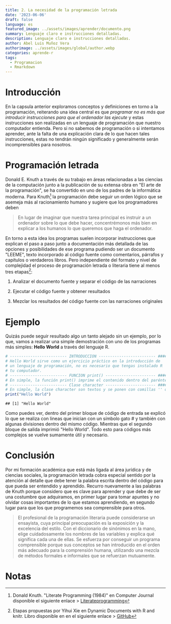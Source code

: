 ```yaml
---
title: 2. La necesidad de la programación letrada
date: '2023-06-06'
draft: false
language: es
featured_image: ../assets/images/aprender/documento.png
summary: Lenguaje claro e instrucciones detalladas. 
description: Lenguaje claro e instrucciones detalladas. 
author: Abel Luis Muñoz Vera
authorimage: ../assets/images/global/author.webp
categories: aprende-r
tags:
  - Programacion
  - Rmarkdown
---
```


# Introducción

En la capsula anterior exploramos conceptos y definiciones en torno a la programación, reiterando una idea central es que *programar no es más que introducir instrucciones para que el ordenador las ejecute* y estas instrucciones son realizadas en un lenguaje de programación que nuestro computador entienda. Pero si no sabemos de programación o si intentamos aprender, ante la falta de una explicación clara de lo que hacen tales instrucciones, estas no tendrán ningún significado y generalmente serán incomprensibles para nosotros.

# Programación letrada

Donald E. Knuth a través de su trabajo en áreas relacionadas a las ciencias de la computación junto a la publicación de su extensa obra en "El arte de la programación", se ha convertido en uno de los padres de la informática moderna. Para Knuth[^1] la programación debe seguir un orden lógico que se asemeja más al racionamiento humano y sugiere que los programadores deben

[^1]: Donald Knuth. "Literate Programming (1984)" en Computer Journal disponible el siguiente enlace \> [Literateprogramming](http://www.literateprogramming.com/knuthweb.pdf)

> En lugar de imaginar que nuestra tarea principal es instruir a un ordenador sobre lo que debe hacer, concentrémonos más bien en explicar a los humanos lo que queremos que haga el ordenador.

En torno a esta idea los programas suelen incorporar instrucciones que explican el paso a paso junto a documentación más detallada de las opciones y posibilidades de ese programa pudiendo ser un documento "LEEME", texto incorporado al código fuente como comentarios, párrafos y capítulos o verdaderos libros. Pero independiente del formato y nivel de complejidad el proceso de programación letrada o literaria tiene al menos tres etapas[^2]:

[^2]: Etapas propuestas por Yihui Xie en Dynamic Documents with R and knitr. Libro disponible en en el siguiente enlace \> [GitHub](https://duhi23.github.io/Analisis-de-datos/Yihue.pdf)

1.  Analizar el documento fuente y separar el código de las narraciones

2.  Ejecutar el código fuente y obtener resultados

3.  Mezclar los resultados del código fuente con las narraciones originales

# Ejemplo

Quizás puede seguir resultado algo un tanto alejado sin un ejemplo, por lo que, vamos a realizar una simple demostración con uno de los programas más simples: **Hello World** a través del lenguaje R.


```r
# ------------------------- INTRODUCCION ------------------------- ####
# Hello World sirve como un ejercicio práctico en la introducción de 
# un lenguaje de programación, no es necesario que tengas instalado R
# tu computador.
# ------------------------- FUNCION print() ---------------------- ####
# En simple, la función print() imprime el contenido dentro del paréntesis
# ------------------------- Clase character ---------------------- ####
# En simple, la clase character son textos y se ponen con comillas '' o ""
print("Hello World")
```

```
## [1] "Hello World"
```

Como puedes ver, dentro del primer bloque de código de entrada se explicó lo que se realiza con lineas que inician con un símbolo gato \# y también con algunas divisiones dentro del mismo código. Mientras que el segundo bloque de salida imprimió "Hello World". Todo esto para códigos más complejos se vuelve sumamente útil y necesario.

# Conclusión

Por mi formación académica que está más ligada al área jurídica y de ciencias sociales, la programación letrada cobra especial sentido por la atención al detalle que debe tener la palabra escrita dentro del código para que pueda ser entendido y aprendido. Recurro nuevamente a las palabras de Knuth porque considero que es clave para aprender y que debe de ser una costumbre que adquiramos, en primer lugar para tomar apuntes y no olvidar cosas importantes de lo que estamos aprendiendo, en segundo lugar para que los que programemos sea comprensible para otros.

> El profesional de la programación literaria puede considerarse un ensayista, cuya principal preocupación es la exposición y la excelencia del estilo. Con el diccionario de sinónimos en la mano, elige cuidadosamente los nombres de las variables y explica qué significa cada una de ellas. Se esfuerza por conseguir un programa comprensible porque sus conceptos se han introducido en el orden más adecuado para la comprensión humana, utilizando una mezcla de métodos formales e informales que se refuerzan mutuamente.

# Notas
